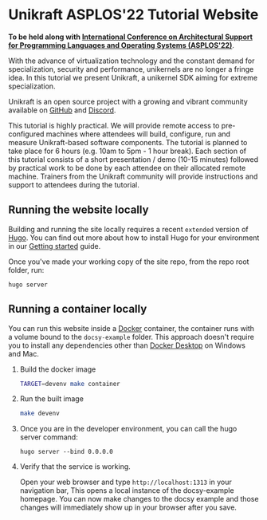 # Unikraft ASPLOS'22 Tutorial Website

**To be held along with [International Conference on Architectural Support for
Programming Languages and Operating Systems
(ASPLOS'22)](https://asplos-conference.org)**.

With the advance of virtualization technology and the constant demand for
specialization, security and performance, unikernels are no longer a fringe
idea.  In this tutorial we present Unikraft, a unikernel SDK aiming for extreme
specialization.

Unikraft is an open source project with a growing and vibrant community
available on [GitHub](https://github.com/unikraft/) and
[Discord](https://bit.ly/UnikraftDiscord).

This tutorial is highly practical.  We will provide remote access to
pre-configured machines where attendees will build, configure, run and measure
Unikraft-based software components.  The tutorial is planned to take place for 6
hours (e.g. 10am to 5pm - 1 hour break).  Each section of this tutorial consists
of a short presentation / demo (10-15 minutes) followed by practical work to be
done by each attendee on their allocated remote machine.  Trainers from the
Unikraft community will provide instructions and support to attendees during the
tutorial.


## Running the website locally

Building and running the site locally requires a recent `extended` version of
[Hugo](https://gohugo.io). You can find out more about how to install Hugo for
your environment in our [Getting
started](https://www.docsy.dev/docs/getting-started/#prerequisites-and-installation)
guide.

Once you've made your working copy of the site repo, from the repo root folder, run:

```
hugo server
```

## Running a container locally

You can run this website inside a [Docker](https://docs.docker.com/) container,
the container runs with a volume bound to the `docsy-example` folder. This
approach doesn't require you to install any dependencies other than [Docker
Desktop](https://www.docker.com/products/docker-desktop) on Windows and Mac.

1. Build the docker image 

   ```bash
   TARGET=devenv make container
   ```

2. Run the built image

   ```bash
   make devenv
   ```

3. Once you are in the developer environment, you can call the hugo server
   command:

   ```
   hugo server --bind 0.0.0.0
   ```

4. Verify that the service is working. 

   Open your web browser and type `http://localhost:1313` in your navigation bar,
   This opens a local instance of the docsy-example homepage. You can now make
   changes to the docsy example and those changes will immediately show up in your
   browser after you save.
